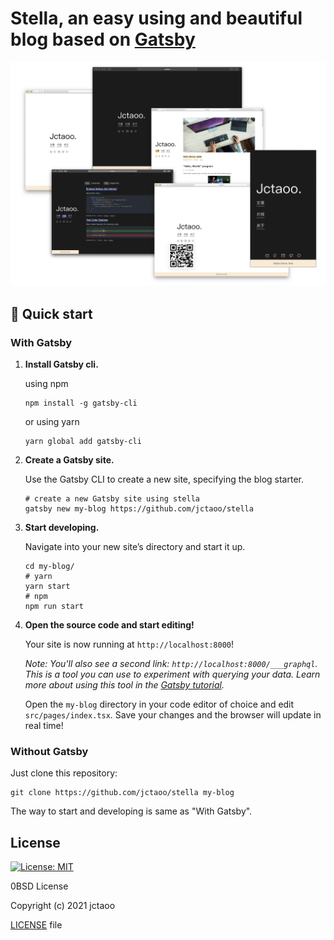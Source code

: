 # Stella, an easy using and beautiful blog based on [Gatsby](https://github.com/gatsbyjs/gatsby)
![preview](./static/preview.png)

## 🚀 Quick start

### With Gatsby

1. **Install Gatsby cli.**
   
   using npm
   
   ```shell
   npm install -g gatsby-cli
   ```
   
   or using yarn
   
   ```shell
   yarn global add gatsby-cli
   ```

2. **Create a Gatsby site.**

   Use the Gatsby CLI to create a new site, specifying the blog starter.

    ```shell
    # create a new Gatsby site using stella
    gatsby new my-blog https://github.com/jctaoo/stella
    ```

3. **Start developing.**

   Navigate into your new site’s directory and start it up.

    ```shell
    cd my-blog/
    # yarn
    yarn start 
    # npm
    npm run start
    ```

3. **Open the source code and start editing!**

   Your site is now running at `http://localhost:8000`!

   _Note: You'll also see a second link: _`http://localhost:8000/___graphql`_. This is a tool you can use to experiment
   with querying your data. Learn more about using this tool in
   the [Gatsby tutorial](https://www.gatsbyjs.com/tutorial/part-five/#introducing-graphiql)._

   Open the `my-blog` directory in your code editor of choice and edit `src/pages/index.tsx`. Save your changes and the
   browser will update in real time!

### Without Gatsby

Just clone this repository:

```shell
git clone https://github.com/jctaoo/stella my-blog
```

The way to start and developing is same as "With Gatsby".

## License

[![License: MIT](https://img.shields.io/badge/License-0BSD-yellow.svg)](https://opensource.org/licenses/0BSD)

0BSD License

Copyright (c) 2021 jctaoo

[LICENSE](https://github.com/jctaoo/stella/blob/master/LICENSE) file
